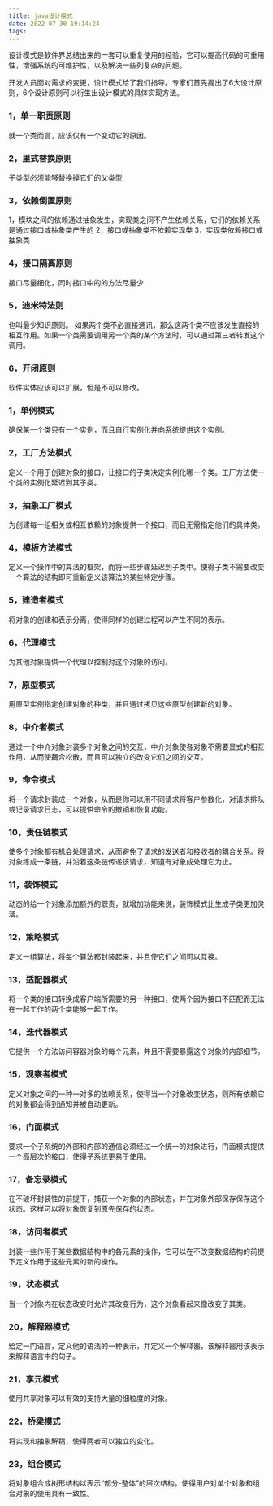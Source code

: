 ```yaml
---
title: java设计模式
date: 2022-07-30 19:14:24
tags:
---
```


设计模式是软件界总结出来的一套可以重复使用的经验，它可以提高代码的可重用性，增强系统的可维护性，以及解决一些列复杂的问题。

<!-- more -->

开发人员面对需求的变更，设计模式给了我们指导。专家们首先提出了6大设计原则，6个设计原则可以衍生出设计模式的具体实现方法。

### 1，单一职责原则

就一个类而言，应该仅有一个变动它的原因。

### 2，里式替换原则

子类型必须能够替换掉它们的父类型

### 3，依赖倒置原则

1，模块之间的依赖通过抽象发生，实现类之间不产生依赖关系，它们的依赖关系是通过接口或抽象类产生的
2，接口或抽象类不依赖实现类
3，实现类依赖接口或抽象类

### 4，接口隔离原则

接口尽量细化，同时接口中的的方法尽量少

### 5，迪米特法则

也叫最少知识原则。
如果两个类不必直接通讯，那么这两个类不应该发生直接的相互作用。如果一个类需要调用另一个类的某个方法时，可以通过第三者转发这个调用。

### 6，开闭原则

软件实体应该可以扩展，但是不可以修改。


### 1，单例模式

确保某一个类只有一个实例，而且自行实例化并向系统提供这个实例。

### 2，工厂方法模式

定义一个用于创建对象的接口，让接口的子类决定实例化哪一个类。工厂方法使一个类的实例化延迟到其子类。

### 3，抽象工厂模式

为创建每一组相关或相互依赖的对象提供一个接口，而且无需指定他们的具体类。

### 4，模板方法模式

定义一个操作中的算法的框架，而将一些步骤延迟到子类中。使得子类不需要改变一个算法的结构即可重新定义该算法的某些特定步骤。

### 5，建造者模式

将对象的创建和表示分离，使得同样的创建过程可以产生不同的表示。

### 6，代理模式

为其他对象提供一个代理以控制对这个对象的访问。

### 7，原型模式

用原型实例指定创建对象的种类，并且通过拷贝这些原型创建新的对象。

### 8，中介者模式

通过一个中介对象封装多个对象之间的交互，中介对象使各对象不需要显式的相互作用，从而使耦合松散，而且可以独立的改变它们之间的交互。

### 9，命令模式

将一个请求封装成一个对象，从而是你可以用不同请求将客户参数化，对请求排队或记录请求日志，可以提供命令的撤销和恢复功能。

### 10，责任链模式

使多个对象都有机会处理请求，从而避免了请求的发送者和接收者的耦合关系。将对象练成一条链，并沿着这条链传递该请求，知道有对象成处理它为止。

### 11，装饰模式

动态的给一个对象添加额外的职责，就增加功能来说，装饰模式比生成子类更加灵活。

### 12，策略模式

定义一组算法，将每个算法都封装起来，并且使它们之间可以互换。

### 13，适配器模式

将一个类的接口转换成客户端所需要的另一种接口，使两个因为接口不匹配而无法在一起工作的两个类能够一起工作。

### 14，迭代器模式

它提供一个方法访问容器对象的每个元素，并且不需要暴露这个对象的内部细节。

### 15，观察者模式

定义对象之间的一种一对多的依赖关系，使得当一个对象改变状态，则所有依赖它的对象都会得到通知并被自动更新。

### 16，门面模式

要求一个子系统的外部和内部的通信必须经过一个统一的对象进行，门面模式提供一个高层次的接口，使得子系统更易于使用。

### 17，备忘录模式

在不破坏封装性的前提下，捕获一个对象的内部状态，并在对象外部保存保存这个状态。这样可以将对象恢复到原先保存的状态。

### 18，访问者模式

封装一些作用于某些数据结构中的各元素的操作，它可以在不改变数据结构的前提下定义作用于这些元素的新的操作。

### 19，状态模式

当一个对象内在状态改变时允许其改变行为，这个对象看起来像改变了其类。

### 20，解释器模式

给定一门语言，定义他的语法的一种表示，并定义一个解释器，该解释器用该表示来解释语言中的句子。

### 21，享元模式

使用共享对象可以有效的支持大量的细粒度的对象。

### 22，桥梁模式

将实现和抽象解耦，使得两者可以独立的变化。

### 23，组合模式

将对象组合成树形结构以表示“部分-整体”的层次结构，使得用户对单个对象和组合对象的使用具有一致性。

